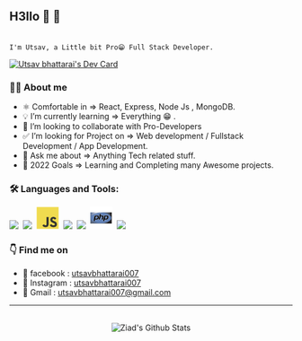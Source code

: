 ## H3llo 👋 👋


```

I'm Utsav, a Little bit Pro😁 Full Stack Developer.

```
<a href="https://app.daily.dev/Utsav"><img src="https://api.daily.dev/devcards/3c54f7fc9fb04cb6a371de8eb8988886.png?r=q4q" width="200" alt="Utsav bhattarai's Dev Card"/></a>

### 👨‍💻 About me

- ⚛️ Comfortable in => React, Express, Node Js , MongoDB.
- 💡 I’m currently learning => Everything 😁 .
- 👯 I’m looking to collaborate with Pro-Developers
- ✅ I’m looking for Project on => Web development / Fullstack Development / App Development.
- 💬 Ask me about =>  Anything Tech related stuff.
- 🎯 2022 Goals => Learning and Completing many Awesome projects.



###  🛠 Languages and Tools:

<span><img src="https://cdn.jsdelivr.net/gh/devicons/devicon@latest/icons/html5/html5-plain.svg" width="40px"></span>&nbsp;
<span><img src="https://cdn.jsdelivr.net/gh/devicons/devicon@latest/icons/css3/css3-plain.svg" width="40px"></span>&nbsp;
<span><img src="https://raw.githubusercontent.com/devicons/devicon/master/icons/javascript/javascript-original.svg" width="40px"></span>&nbsp;
<span><img src="https://cdn.jsdelivr.net/gh/devicons/devicon@latest/icons/react/react-original.svg" width="40px"></span>&nbsp;
<span><img src="https://cdn.jsdelivr.net/gh/devicons/devicon@latest/icons/nodejs/nodejs-plain.svg" width="40px"></span>&nbsp;
<span><img src="https://raw.githubusercontent.com/devicons/devicon/master/icons/php/php-original.svg" width="40px"></span>&nbsp;
<span><img src="https://www.vectorlogo.zone/logos/mongodb/mongodb-icon.svg" width="40px"></span>&nbsp;

### 👇 Find me on 

- 🔗 facebook : <a  target="_blank" href = "https://www.facebook.com/utsavbhattarai007"> utsavbhattarai007 </a>
- 🔗 Instagram : <a target="_blank" href = "https://www.instagram.com/utsavbhattarai007"> utsavbhattarai007 </a>
- 🔗 Gmail : utsavbhattarai007@gmail.com

---

<p align="center">
 <br/>
<img alt="Ziad's Github Stats" src="https://github-readme-stats.vercel.app/api/?username=utsavbhattarai007&show_icons=true&count_private=true&theme=react&bg_color=1F222E&title_color=7cebf5&icon_color=2d7de4&show_icons=true&border_color=7cebf5&border_radius=10" height="192px"/>
 <br/>
 </p>


 
